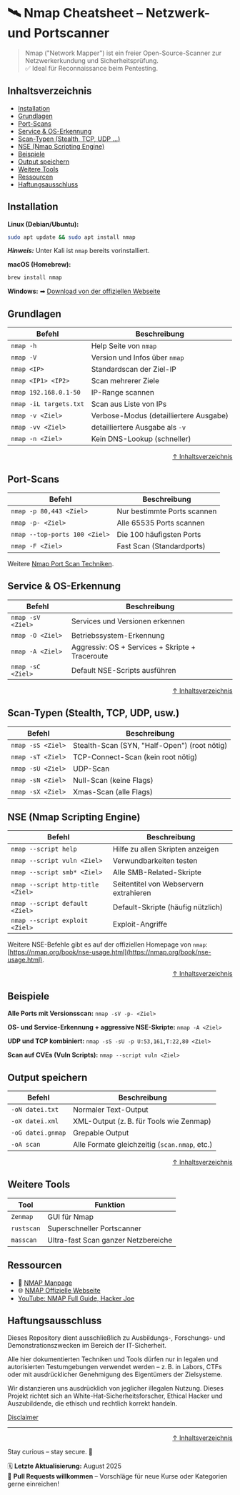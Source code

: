 # 🛰️ Nmap Cheatsheet – Netzwerk- und Portscanner

> Nmap ("Network Mapper") ist ein freier Open-Source-Scanner zur Netzwerkerkundung und Sicherheitsprüfung.  
> ✅ Ideal für Reconnaissance beim Pentesting.




## Inhaltsverzeichnis
- [Installation](#installation)
- [Grundlagen](#grundlagen)
- [Port-Scans](#port-scans)
- [Service & OS-Erkennung](#service--os-erkennung)
- [Scan-Typen (Stealth, TCP, UDP …)](#scan-typen-stealth-tcp-udp-usw)
- [NSE (Nmap Scripting Engine)](#nse-nmap-scripting-engine)
- [Beispiele](#beispiele)
- [Output speichern](#output-speichern)
- [Weitere Tools](#weitere-tools)
- [Ressourcen](#ressourcen)
- [Haftungsausschluss](#haftungsausschluss)




## Installation

**Linux (Debian/Ubuntu):**
```bash
sudo apt update && sudo apt install nmap
```

***Hinweis:*** Unter Kali ist `nmap` bereits vorinstalliert.

**macOS (Homebrew):**
```bash
brew install nmap
```
**Windows:**
➡ [Download von der offiziellen Webseite](https://nmap.org/download.html)



## Grundlagen

| Befehl                 | Beschreibung                           |
| ---------------------- | -------------------------------------- |
| `nmap -h`              | Help Seite von `nmap`                  |
| `nmap -V`              | Version und Infos über `nmap`          |
| `nmap <IP>`            | Standardscan der Ziel-IP               |
| `nmap <IP1> <IP2>`     | Scan mehrerer Ziele                    |
| `nmap 192.168.0.1-50`  | IP-Range scannen                       |
| `nmap -iL targets.txt` | Scan aus Liste von IPs                 |
| `nmap -v <Ziel>`       | Verbose-Modus (detailliertere Ausgabe) |
| `nmap -vv <Ziel>`      | detailliertere Ausgabe als `-v`        |
| `nmap -n <Ziel>`       | Kein DNS-Lookup (schneller)            |



<div align=right>

[↑ Inhaltsverzeichnis](#inhaltsverzeichnis)

</div>

## Port-Scans

| Befehl                        | Beschreibung                |
| ----------------------------- | --------------------------- |
| `nmap -p 80,443 <Ziel>`       | Nur bestimmte Ports scannen |
| `nmap -p- <Ziel>`             | Alle 65535 Ports scannen    |
| `nmap --top-ports 100 <Ziel>` | Die 100 häufigsten Ports    |
| `nmap -F <Ziel>`              | Fast Scan (Standardports)   |

Weitere [Nmap Port Scan Techniken](https://nmap.org/book/man-port-scanning-techniques.html).



## Service & OS-Erkennung

| Befehl            | Beschreibung                                    |
| ----------------- | ----------------------------------------------- |
| `nmap -sV <Ziel>` | Services und Versionen erkennen                 |
| `nmap -O <Ziel>`  | Betriebssystem-Erkennung                        |
| `nmap -A <Ziel>`  | Aggressiv: OS + Services + Skripte + Traceroute |
| `nmap -sC <Ziel>` | Default NSE-Scripts ausführen                   |



<div align=right>

[↑ Inhaltsverzeichnis](#inhaltsverzeichnis)

</div>

## Scan-Typen (Stealth, TCP, UDP, usw.)

| Befehl            | Beschreibung                                 |
| ----------------- | -------------------------------------------- |
| `nmap -sS <Ziel>` | Stealth-Scan (SYN, "Half-Open") (root nötig) |
| `nmap -sT <Ziel>` | TCP-Connect-Scan (kein root nötig)           |
| `nmap -sU <Ziel>` | UDP-Scan                                     |
| `nmap -sN <Ziel>` | Null-Scan (keine Flags)                      |
| `nmap -sX <Ziel>` | Xmas-Scan (alle Flags)                       |



## NSE (Nmap Scripting Engine)

| Befehl                            | Beschreibung                           |
| --------------------------------- | -------------------------------------- |
| `nmap --script help`              | Hilfe zu allen Skripten anzeigen       |
| `nmap --script vuln <Ziel>`       | Verwundbarkeiten testen                |
| `nmap --script smb* <Ziel>`       | Alle SMB-Related-Skripte               |
| `nmap --script http-title <Ziel>` | Seitentitel von Webservern extrahieren |
| `nmap --script default <Ziel>`    | Default-Skripte (häufig nützlich)      |
| `nmap --script exploit <Ziel>`    | Exploit-Angriffe                       |

Weitere NSE-Befehle gibt es auf der offiziellen Homepage von `nmap`: [https://nmap.org/book/nse-usage.html](https://nmap.org/book/nse-usage.html).



<div align=right>

[↑ Inhaltsverzeichnis](#inhaltsverzeichnis)

</div>

## Beispiele

**Alle Ports mit Versionsscan:**
`nmap -sV -p- <Ziel>`

**OS- und Service-Erkennung + aggressive NSE-Skripte:**
`nmap -A <Ziel>`

**UDP und TCP kombiniert:**
`nmap -sS -sU -p U:53,161,T:22,80 <Ziel>`

**Scan auf CVEs (Vuln Scripts):**
`nmap --script vuln <Ziel>`



## Output speichern

| Befehl            | Beschreibung                                  |
| ----------------- | --------------------------------------------- |
| `-oN datei.txt`   | Normaler Text-Output                          |
| `-oX datei.xml`   | XML-Output (z. B. für Tools wie Zenmap)       |
| `-oG datei.gnmap` | Grepable Output                               |
| `-oA scan`        | Alle Formate gleichzeitig (`scan.nmap`, etc.) |



<div align=right>

[↑ Inhaltsverzeichnis](#inhaltsverzeichnis)

</div>

## Weitere Tools

| Tool       | Funktion                            |
| ---------- | ----------------------------------- |
| `Zenmap`   | GUI für Nmap                        |
| `rustscan` | Superschneller Portscanner          |
| `masscan`  | Ultra-fast Scan ganzer Netzbereiche |



## Ressourcen

- 🔗 [NMAP Manpage](https://nmap.org/book/man.html)
- 🌐 [NMAP Offizielle Webseite](https://nmap.org/)
- [YouTube: NMAP Full Guide, Hacker Joe](https://www.youtube.com/watch?v=JHAMj2vN2oU)



## Haftungsausschluss

Dieses Repository dient ausschließlich zu Ausbildungs-, Forschungs- und Demonstrationszwecken im Bereich der IT-Sicherheit.

Alle hier dokumentierten Techniken und Tools dürfen nur in legalen und autorisierten Testumgebungen verwendet werden – z. B. in Labors, CTFs oder mit ausdrücklicher Genehmigung des Eigentümers der Zielsysteme.

Wir distanzieren uns ausdrücklich von jeglicher illegalen Nutzung.
Dieses Projekt richtet sich an White-Hat-Sicherheitsforscher, Ethical Hacker und Auszubildende, die ethisch und rechtlich korrekt handeln.

[Disclaimer](/00-disclaimer/disclaimer.md)

--- 

<div align=right>

[↑ Inhaltsverzeichnis](#inhaltsverzeichnis)

</div>

Stay curious – stay secure. 🔐

🗓️ **Letzte Aktualisierung:** August 2025  
🤝 **Pull Requests willkommen** – Vorschläge für neue Kurse oder Kategorien gerne einreichen!